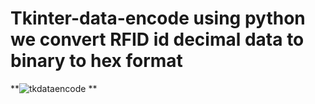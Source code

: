# Tkinter-data-encode using python we convert RFID id decimal data to binary to hex format
**![tkdataencode](https://github.com/user-attachments/assets/352096ad-e695-4890-a4ed-691140d42e69)
**

